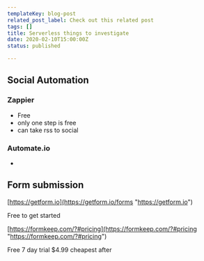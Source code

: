 ```yaml
---
templateKey: blog-post
related_post_label: Check out this related post
tags: []
title: Serverless things to investigate
date: 2020-02-10T15:00:00Z
status: published

---
```


## Social Automation

### Zappier

* Free
* only one step is free
* can take rss to social

### Automate.io

*

## Form submission

[https://getform.io](https://getform.io/forms "https://getform.io")

Free to get started

[https://formkeep.com/?#pricing](https://formkeep.com/?#pricing "https://formkeep.com/?#pricing")

Free 7 day trial $4.99 cheapest after
